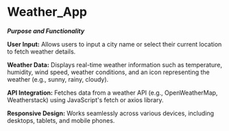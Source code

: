 # Weather_App
_**Purpose and Functionality**_

**User Input:** Allows users to input a city name or select their current location to fetch weather details.

**Weather Data:** Displays real-time weather information such as temperature, humidity, wind speed, weather conditions, and an icon representing the weather (e.g., sunny, rainy, cloudy).

**API Integration:** Fetches data from a weather API (e.g., OpenWeatherMap, Weatherstack) using JavaScript's fetch or axios library.

**Responsive Design:** Works seamlessly across various devices, including desktops, tablets, and mobile phones.
